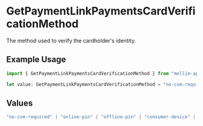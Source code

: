 # GetPaymentLinkPaymentsCardVerificationMethod

The method used to verify the cardholder's identity.

## Example Usage

```typescript
import { GetPaymentLinkPaymentsCardVerificationMethod } from "mollie-api-typescript/models/operations";

let value: GetPaymentLinkPaymentsCardVerificationMethod = "no-cvm-required";
```

## Values

```typescript
"no-cvm-required" | "online-pin" | "offline-pin" | "consumer-device" | "signature" | "signature-and-online-pin" | "online-pin-and-signature" | "none" | "failed"
```